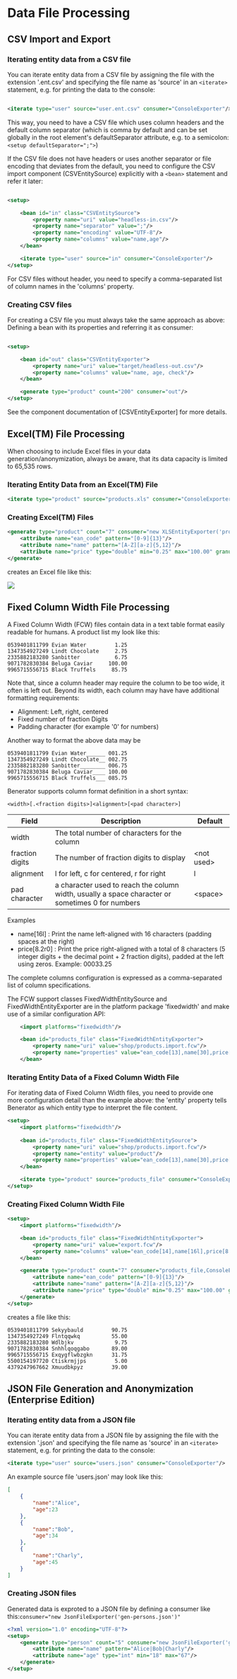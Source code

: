 # Data File Processing

## CSV Import and Export

### Iterating entity data from a CSV file

You can iterate entity data from a CSV file by assigning the file with the extension '.ent.csv' and specifying the file
name as 'source' in an `<iterate>` statement, e.g. for printing the data to the console:

```xml

<iterate type="user" source="user.ent.csv" consumer="ConsoleExporter"/>
```

This way, you need to have a CSV file which uses column headers and the default column separator (which is comma by
default and can be set globally in the root element's defaultSeparator attribute, e.g. to a
semicolon: `<setup defaultSeparator=";">`)

If the CSV file does not have headers or uses another separator or file encoding that deviates from the default, you
need to configure the CSV import component (CSVEntitySource) explicitly with a `<bean>` statement and refer it later:

```xml

<setup>

    <bean id="in" class="CSVEntitySource">
        <property name="uri" value="headless-in.csv"/>
        <property name="separator" value=";"/>
        <property name="encoding" value="UTF-8"/>
        <property name="columns" value="name,age"/>
    </bean>

    <iterate type="user" source="in" consumer="ConsoleExporter"/>
</setup>
```

For CSV files without header, you need to specify a comma-separated list of column names in the 'columns' property.

### Creating CSV files

For creating a CSV file you must always take the same approach as above: Defining a bean with its properties and
referring it as consumer:

```xml

<setup>

    <bean id="out" class="CSVEntityExporter">
        <property name="uri" value="target/headless-out.csv"/>
        <property name="columns" value="name, age, check"/>
    </bean>

    <generate type="product" count="200" consumer="out"/>
</setup>
```

See the component documentation of [CSVEntityExporter] for more details.



## Excel(TM) File Processing

When choosing to include Excel files in your data generation/anonymization, always be aware, 
that its data capacity is limited to 65,535 rows.

### Iterating Entity Data from an Excel(TM) File

```xml
<iterate type="product" source="products.xls" consumer="ConsoleExporter"/>
```


### Creating Excel(TM) Files

```xml
<generate type="product" count="7" consumer="new XLSEntityExporter('products.xls')">
    <attribute name="ean_code" pattern="[0-9]{13}"/>
    <attribute name="name" pattern="[A-Z][a-z]{5,12}"/>
    <attribute name="price" type="double" min="0.25" max="100.00" granularity="0.25"/>
</generate>
```

creates an Excel file like this:

![](assets/products.xls.png)



## Fixed Column Width File Processing

A Fixed Column Width (FCW) files contain data in a text table format easily readable for humans.
A product list my look like this:

```
0539401811799 Evian Water         1.25
1347354927249 Lindt Chocolate     2.75
2335882183280 Sanbitter           6.75
9071782830384 Beluga Caviar     100.00
9965715556715 Black Truffels     85.75
```    

Note that, since a column header may require the column to be too wide, it often is left out.
Beyond its width, each column may have have additional formatting requirements:
- Alignment: Left, right, centered
- Fixed number of fraction Digits
- Padding character (for example '0' for numbers)

Another way to format the above data may be

```
0539401811799 Evian Water______ 001.25
1347354927249 Lindt Chocolate__ 002.75
2335882183280 Sanbitter________ 006.75
9071782830384 Beluga Caviar____ 100.00
9965715556715 Black Truffels___ 085.75
```    

Benerator supports column format definition in a short syntax:
```
<width>[.<fraction digits>]<alignment>[<pad character>]
```

| Field           | Description                                   | Default          |
| ---             | ---                                           | ---              |
| width           | The total number of characters for the column |                  |
| fraction digits | The number of fraction digits to display      | &lt;not used&gt; |
| alignment       | l for left, c for centered, r for right       | l                |
| pad character   | a character used to reach the column width, usually a space character or sometimes 0 for numbers | &lt;space&gt; |

Examples
- name[16l] : Print the name left-aligned with 16 characters (padding spaces at the right)
- price[8.2r0] : Print the price right-aligned with a total of 8 characters (5 integer digits + the decimal point + 2 fraction digits), padded at the left using zeros. Example: 00033.25

The complete columns configuration is expressed as a comma-separated list of column specifications.

The FCW support classes FixedWidthEntitySource and FixedWidthEntityExporter are in the 
platform package 'fixedwidth' and make use of a similar configuration API:

```xml
    <import platforms="fixedwidth"/>

    <bean id="products_file" class="FixedWidthEntityExporter">
        <property name="uri" value="shop/products.import.fcw"/>
        <property name="properties" value="ean_code[13],name[30],price[8r0]"/>
    </bean>
```

### Iterating Entity Data of a Fixed Column Width File

For iterating data of Fixed Column Width files, you need to provide one more 
configuration detail than the example above: the 'entity' property tells 
Benerator as which entity type to interpret the file content.

```xml
<setup>
    <import platforms="fixedwidth"/>
    
    <bean id="products_file" class="FixedWidthEntitySource">
        <property name="uri" value="shop/products.import.fcw"/>
        <property name="entity" value="product"/>
        <property name="properties" value="ean_code[13],name[30],price[8r0]"/>
    </bean>

    <iterate type="product" source="products_file" consumer="ConsoleExporter"/>
</setup>
```


### Creating Fixed Column Width File
```xml
<setup>
    <import platforms="fixedwidth"/>

    <bean id="products_file" class="FixedWidthEntityExporter">
        <property name="uri" value="export.fcw"/>
        <property name="columns" value="ean_code[14],name[16l],price[8.2r]"/>
    </bean>

    <generate type="product" count="7" consumer="products_file,ConsoleExporter">
        <attribute name="ean_code" pattern="[0-9]{13}"/>
        <attribute name="name" pattern="[A-Z][a-z]{5,12}"/>
        <attribute name="price" type="double" min="0.25" max="100.00" granularity="0.25"/>
    </generate>
</setup>
```

creates a file like this:

```
0539401811799 Sekyybauld         90.75
1347354927249 Flntqqwkq          55.00
2335882183280 Wdlbjkv             9.75
9071782830384 Snhhlqoqgabo       89.00
9965715556715 Exqygflwbzgkn      31.75
5500154197720 Ctiskrmjjps         5.00
4379247967662 Xmuudbkpyz         39.00
```    


## JSON File Generation and Anonymization (Enterprise Edition)

### Iterating entity data from a JSON file

You can iterate entity data from a JSON file by assigning the file with the extension
'.json' and specifying the file name as 'source' in an `<iterate>` statement,
e.g. for printing the data to the console:

```xml
<iterate type="user" source="users.json" consumer="ConsoleExporter"/>
```

An example source file 'users.json' may look like this:

```json
[
    {
        "name":"Alice",
        "age":23
    },
    {
        "name":"Bob",
        "age":34
    },
    {
        "name":"Charly",
        "age":45
    }
]
```


### Creating JSON files

Generated data is exproted to a JSON file by defining a consumer like this:```consumer="new JsonFileExporter('gen-persons.json')"```
```xml
<?xml version="1.0" encoding="UTF-8"?>
<setup>
    <generate type="person" count="5" consumer="new JsonFileExporter('gen-persons.json')">
        <attribute name="name" pattern="Alice|Bob|Charly"/>
        <attribute name="age" type="int" min="18" max="67"/>
    </generate>
</setup>
```

